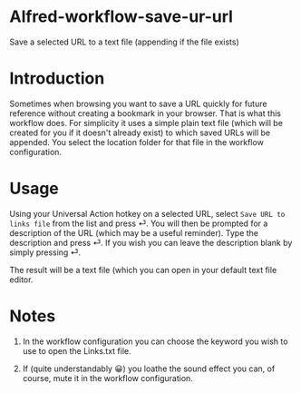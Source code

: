 # Alfred-workflow-save-ur-url
Save a selected URL to a text file (appending if the file exists)

# Introduction

Sometimes when browsing you want to save a URL quickly for future reference without creating a bookmark in your browser. That is what this workflow does. For simplicity it uses a simple plain text file (which will be created for you if it doesn't already exist) to which saved URLs will be appended. You select the location folder for that file in the workflow configuration.

# Usage

Using your Universal Action hotkey on a selected URL, select `Save URL to links file` from the list and press ⏎. You will then be prompted for a description of the URL (which may be a useful reminder). Type the description and press ⏎. If you wish you can leave the description blank by simply pressing ⏎.

The result will be a text file (which you can open in your default text file editor.

# Notes

1. In the workflow configuration you can choose the keyword you wish to use to open the Links.txt file.

2. If (quite understandably 😀) you loathe the sound effect you can, of course, mute it in the workflow configuration.
